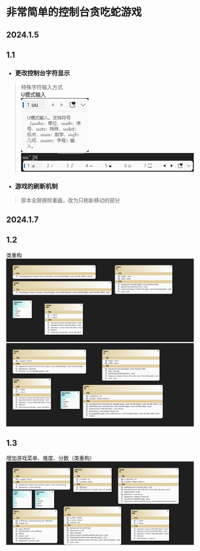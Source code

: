 # 非常简单的控制台贪吃蛇游戏
## 2024.1.5 
## 1.1
- ### 更改控制台字符显示
>特殊字符输入方式    
>**U模式输入**    
>![uu](image1.png)
>![uujh](image2.png)
- ### 游戏的刷新机制
>原本全屏擦除重画，改为只刷新移动的部分
## 2024.1.7
## 1.2
类重构
![UML1](image3.png)
![UML2](image4.png)
## 1.3
增加游戏菜单、难度、分数（类重构）![UML3](image5.png)